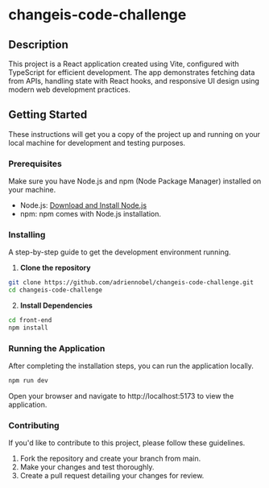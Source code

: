 # changeis-code-challenge

## Description

This project is a React application created using Vite, configured with TypeScript for efficient development. The app demonstrates fetching data from APIs, handling state with React hooks, and responsive UI design using modern web development practices.

## Getting Started

These instructions will get you a copy of the project up and running on your local machine for development and testing purposes.

### Prerequisites

Make sure you have Node.js and npm (Node Package Manager) installed on your machine.

- Node.js: [Download and Install Node.js](https://nodejs.org/)
- npm: npm comes with Node.js installation.

### Installing

A step-by-step guide to get the development environment running.

1. **Clone the repository**

  ```bash
  git clone https://github.com/adriennobel/changeis-code-challenge.git
  cd changeis-code-challenge
  ```

2. **Install Dependencies**

  ```bash
  cd front-end
  npm install
  ```

### Running the Application

After completing the installation steps, you can run the application locally.

  ```bash
  npm run dev
  ```

Open your browser and navigate to http://localhost:5173 to view the application.

### Contributing
If you'd like to contribute to this project, please follow these guidelines.

1. Fork the repository and create your branch from main.
2. Make your changes and test thoroughly.
3. Create a pull request detailing your changes for review.